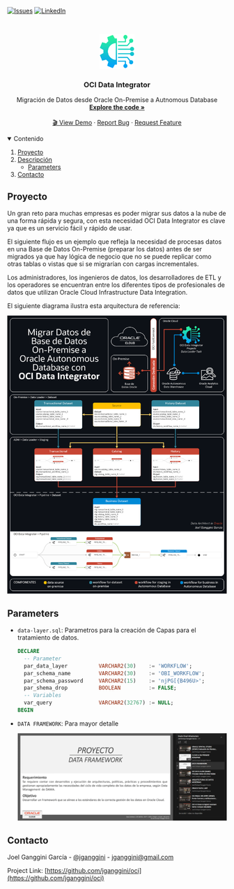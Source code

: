 [![Issues][issues-shield]][issues-url]
[![LinkedIn][linkedin-shield]][linkedin-url]


<!-- PROJECT LOGO -->
<br />
<p align="center">
  <img src="img/img-100.png" alt="Logo" width="80" height="80">

  <h3 align="center">OCI Data Integrator</h3>

  <p align="center">
    Migración de Datos desde Oracle On-Premise a Autnomous Database
    <br />
    <a href="#"><strong>Explore the code »</strong></a>
    <br />
    <br />
    <a href="https://lnkd.in/e9n6iRAR">🎬 View Demo</a>
    ·
    <a href="https://github.com/jganggini/oci/issues">Report Bug</a>
    ·
    <a href="https://github.com/jganggini/oci/issues">Request Feature</a>
  </p>
</p>


<!-- TABLE OF CONTENTS -->
<details open="open">
  <summary>Contenido</summary>
  <ol>
    <li><a href="#proyecto">Proyecto</a></li>
    <li>
        <a href="#descripción">Descripción</a>
        <ul>
            <li><a href="#parameters">Parameters</a></li>
        </ul>
    </li>
    <li><a href="#contacto">Contacto</a></li>
  </ol>
</details>

<!-- Proyecto -->
## Proyecto

Un gran reto para muchas empresas es poder migrar sus datos a la nube de una forma rápida y segura, con esta necesidad OCI Data Integrator es clave ya que es un servicio fácil y rápido de usar.

El siguiente flujo es un ejemplo que refleja la necesidad de procesas datos en una Base de Datos On-Premise (preparar los datos) antes de ser migrados ya que hay lógica de negocio que no se puede replicar como otras tablas o vistas que si se migrarían con cargas incrementales.

Los administradores, los ingenieros de datos, los desarrolladores de ETL y los operadores se encuentran entre los diferentes tipos de profesionales de datos que utilizan Oracle Cloud Infrastructure Data Integration.

El siguiente diagrama ilustra esta arquitectura de referencia:

<p align="center">
    <img src="img/img-101.png" alt="Componentes" width="1000">
</p>

<!-- Parameters -->
## Parameters

*   `data-layer.sql`: Parametros para la creación de Capas para el tratamiento de datos.
    ```sql
    DECLARE
      -- Parameter
      par_data_layer          VARCHAR2(30)    := 'WORKFLOW';
      par_schema_name         VARCHAR2(30)    := 'OBI_WORKFLOW';
      par_schema_password     VARCHAR2(15)    := 'njPG[{B496U>';
      par_shema_drop          BOOLEAN         := FALSE;
      -- Variables
      var_query               VARCHAR2(32767) := NULL;
    BEGIN
    ```

*   `DATA FRAMEWORK`: Para mayor detalle

    <p align="left">
      <a href="https://youtu.be/KtZ0Nuiz4zA">
        <img src="img/img-116.png" width="800">
      </a>
    </p>
 
<!-- Contacto -->
## Contacto

Joel Ganggini García - [@jganggini](https://www.linkedin.com/in/jganggini/) - jganggini@gmail.com

Project Link: [https://github.com/jganggini/oci](https://github.com/jganggini/oci)

<!-- MARKDOWN LINKS & IMAGES -->
<!-- https://www.markdownguide.org/basic-syntax/#reference-style-links -->
[issues-shield]: https://img.shields.io/github/issues/othneildrew/Best-README-Template.svg?style=for-the-badge
[issues-url]: https://github.com/jganggini/oci/issues
[linkedin-shield]: https://img.shields.io/badge/-LinkedIn-black.svg?style=for-the-badge&logo=linkedin&colorB=555
[linkedin-url]: https://www.linkedin.com/in/jganggini/